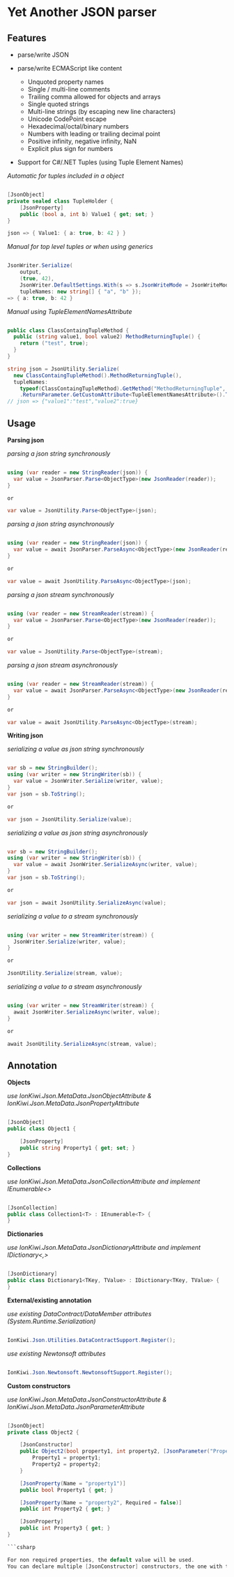 # Yet Another JSON parser

## Features

* parse/write JSON
* parse/write ECMAScript like content
	* Unquoted property names
	* Single / multi-line comments
	* Trailing comma allowed for objects and arrays
	* Single quoted strings
	* Multi-line strings (by escaping new line characters)
	* Unicode CodePoint escape
	* Hexadecimal/octal/binary numbers
	* Numbers with leading or trailing decimal point
	* Positive infinity, negative infinity, NaN
	* Explicit plus sign for numbers

* Support for C#/.NET Tuples (using Tuple Element Names)

_Automatic for tuples included in a object_

```csharp

[JsonObject]
private sealed class TupleHolder {
	[JsonProperty]
	public (bool a, int b) Value1 { get; set; }
}

json => { Value1: { a: true, b: 42 } }

```

_Manual for top level tuples or when using generics_

```csharp

JsonWriter.Serialize(
    output,
    (true, 42),
    JsonWriter.DefaultSettings.With(s => s.JsonWriteMode = JsonWriteMode.ECMAScript),
    tupleNames: new string[] { "a", "b" });
=> { a: true, b: 42 }

```

_Manual using TupleElementNamesAttribute_

```csharp

public class ClassContaingTupleMethod {
  public (string value1, bool value2) MethodReturningTuple() {
    return ("test", true);
  }
}

string json = JsonUtility.Serialize(
  new ClassContaingTupleMethod().MethodReturningTuple(),
  tupleNames: 
    typeof(ClassContaingTupleMethod).GetMethod("MethodReturningTuple", BindingFlags.Instance | BindingFlags.Public)
    .ReturnParameter.GetCustomAttribute<TupleElementNamesAttribute>().TransformNames.ToArray());
// json => {"value1":"test","value2":true}

```

## Usage

**Parsing json**

_parsing a json string synchronously_
```csharp

using (var reader = new StringReader(json)) {
  var value = JsonParser.Parse<ObjectType>(new JsonReader(reader));
}

or

var value = JsonUtility.Parse<ObjectType>(json);

```

_parsing a json string asynchronously_

```csharp

using (var reader = new StringReader(json)) {
  var value = await JsonParser.ParseAsync<ObjectType>(new JsonReader(reader));
}

or

var value = await JsonUtility.ParseAsync<ObjectType>(json);

```

_parsing a json stream synchronously_

```csharp

using (var reader = new StreamReader(stream)) {
  var value = JsonParser.Parse<ObjectType>(new JsonReader(reader));
}

or

var value = JsonUtility.Parse<ObjectType>(stream);

```

_parsing a json stream asynchronously_

```csharp

using (var reader = new StreamReader(stream)) {
  var value = await JsonParser.ParseAsync<ObjectType>(new JsonReader(reader));
}

or

var value = await JsonUtility.ParseAsync<ObjectType>(stream);

```

**Writing json**

_serializing a value as json string synchronously_
```csharp

var sb = new StringBuilder();
using (var writer = new StringWriter(sb)) {
  var value = JsonWriter.Serialize(writer, value);
}
var json = sb.ToString();

or

var json = JsonUtility.Serialize(value);

```

_serializing a value as json string asynchronously_

```csharp

var sb = new StringBuilder();
using (var writer = new StringWriter(sb)) {
  var value = await JsonWriter.SerializeAsync(writer, value);
}
var json = sb.ToString();

or

var json = await JsonUtility.SerializeAsync(value);

```

_serializing a value to a stream synchronously_

```csharp

using (var writer = new StreamWriter(stream)) {
  JsonWriter.Serialize(writer, value);
}

or

JsonUtility.Serialize(stream, value);

```

_serializing a value to a stream asynchronously_

```csharp

using (var writer = new StreamWriter(stream)) {
  await JsonWriter.SerializeAsync(writer, value);
}

or

await JsonUtility.SerializeAsync(stream, value);

```


## Annotation

**Objects**

_use IonKiwi.Json.MetaData.JsonObjectAttribute & IonKiwi.Json.MetaData.JsonPropertyAttribute_

```csharp

[JsonObject]
public class Object1 {

	[JsonProperty]
	public string Property1 { get; set; }
}

```

**Collections**

_use IonKiwi.Json.MetaData.JsonCollectionAttribute and implement IEnumerable<>_

```csharp

[JsonCollection]
public class Collection1<T> : IEnumerable<T> {
}

```

**Dictionaries**

_use IonKiwi.Json.MetaData.JsonDictionaryAttribute and implement IDictionary<,>_

```csharp

[JsonDictionary]
public class Dictionary1<TKey, TValue> : IDictionary<TKey, TValue> {
}

```

**External/existing annotation**

_use existing DataContract/DataMember attributes (System.Runtime.Serialization)_

```csharp

IonKiwi.Json.Utilities.DataContractSupport.Register();

```

_use existing Newtonsoft attributes_

```csharp

IonKiwi.Json.Newtonsoft.NewtonsoftSupport.Register();

```

**Custom constructors**

_use IonKiwi.Json.MetaData.JsonConstructorAttribute & IonKiwi.Json.MetaData.JsonParameterAttribute_

```csharp

[JsonObject]
private class Object2 {

	[JsonConstructor]
	public Object2(bool property1, int property2, [JsonParameter("Property3")]int property3) {
		Property1 = property1;
		Property2 = property2;
	}

	[JsonProperty(Name = "property1")]
	public bool Property1 { get; }

	[JsonProperty(Name = "property2", Required = false)]
	public int Property2 { get; }

	[JsonProperty]
	public int Property3 { get; }
}

```csharp

For non required properties, the default value will be used.
You can declare multiple [JsonConstructor] constructors, the one with the most available parameters will be called.
